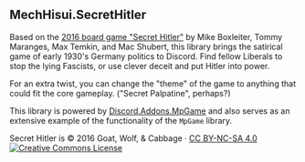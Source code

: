 ﻿## MechHisui.SecretHitler

Based on the [2016 board game "Secret Hitler"](http://secrethitler.com/)
by Mike Boxleiter, Tommy Maranges, Max Temkin, and Mac Shubert,
this library brings the satirical game of early 1930's Germany politics to Discord.
Find fellow Liberals to stop the lying Fascists, or use clever deceit and put Hitler into power.

For an extra twist, you can change the "theme" of the game to anything that could fit the core gameplay. ("Secret Palpatine", perhaps?)

This library is powered by [Discord.Addons.MpGame](https://github.com/Joe4evr/Discord.Addons/tree/master/src/Discord.Addons.MpGame)
and also serves as an extensive example of the functionality of the `MpGame` library.

Secret Hitler is © 2016 Goat, Wolf, & Cabbage · 
[CC BY-NC-SA 4.0 ![Creative Commons License](https://i.creativecommons.org/l/by-nc-sa/4.0/88x31.png)](http://creativecommons.org/licenses/by-nc-sa/4.0/)
